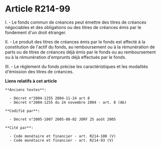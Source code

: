 # Article R214-99

I. - Le fonds commun de créances peut émettre des titres de créances négociables et des obligations ou des titres de créances
émis par le fondement d'un droit étranger.

II. - Le produit des titres de créances émis par le fonds est affecté à la constitution de l'actif du fonds, au remboursement
ou à la rémunération de parts ou de titres de créances déjà émis par le fonds ou au remboursement ou à la rémunération
d'emprunts déjà effectués par le fonds.

III. - Le règlement du fonds précise les caractéristiques et les modalités d'émission des titres de créances.

**Liens relatifs à cet article**

	**Anciens textes**:

	  - Décret n°2004-1255 2004-11-24 art 8
	  - Décret n°2004-1255 du 24 novembre 2004 - art. 8 (Ab)

	**Codifié par**:

	  - Décret n°2005-1007 2005-08-02 JORF 25 août 2005

	**Cité par**:

	  - Code monétaire et financier - art. R214-100 (V)
	  - Code monétaire et financier - art. R214-93 (V)
